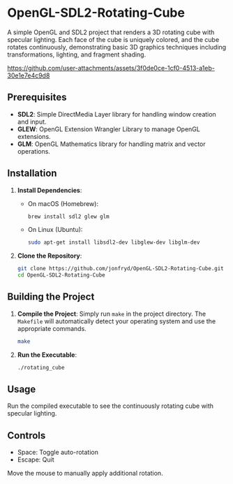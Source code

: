 # OpenGL-SDL2-Rotating-Cube

A simple OpenGL and SDL2 project that renders a 3D rotating cube with specular lighting. Each face of the cube is uniquely colored, and the cube rotates continuously, demonstrating basic 3D graphics techniques including transformations, lighting, and fragment shading.

https://github.com/user-attachments/assets/3f0de0ce-1cf0-4513-a1eb-30e1e7e4c9d8

## Prerequisites

- **SDL2**: Simple DirectMedia Layer library for handling window creation and input.
- **GLEW**: OpenGL Extension Wrangler Library to manage OpenGL extensions.
- **GLM**: OpenGL Mathematics library for handling matrix and vector operations.

## Installation

1. **Install Dependencies**:
    - On macOS (Homebrew):
        ```sh
        brew install sdl2 glew glm
        ```
    - On Linux (Ubuntu):
        ```sh
        sudo apt-get install libsdl2-dev libglew-dev libglm-dev
        ```

2. **Clone the Repository**:
    ```sh
    git clone https://github.com/jonfryd/OpenGL-SDL2-Rotating-Cube.git
    cd OpenGL-SDL2-Rotating-Cube
    ```

## Building the Project

1. **Compile the Project**:
    Simply run `make` in the project directory. The `Makefile` will automatically detect your operating system and use the appropriate commands.

    ```sh
    make
    ```

2. **Run the Executable**:
    ```sh
    ./rotating_cube
    ```

## Usage

Run the compiled executable to see the continuously rotating cube with specular lighting.

## Controls

- Space: Toggle auto-rotation
- Escape: Quit

Move the mouse to manually apply additional rotation.
